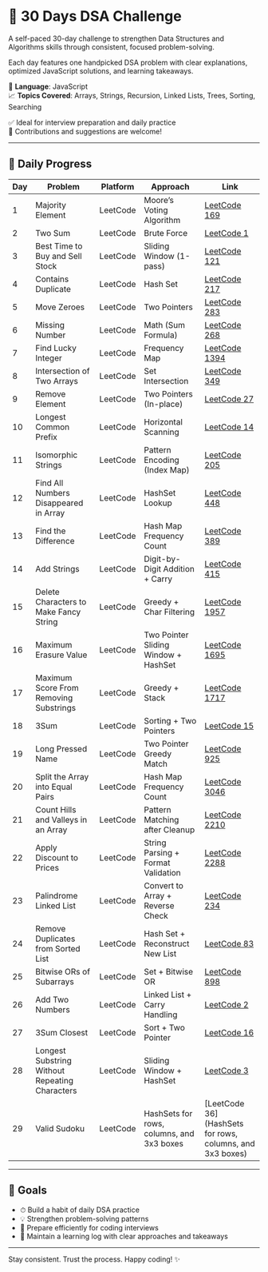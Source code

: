 # 🚀 30 Days DSA Challenge

A self-paced 30-day challenge to strengthen Data Structures and Algorithms skills through consistent, focused problem-solving.

Each day features one handpicked DSA problem with clear explanations, optimized JavaScript solutions, and learning takeaways.

📌 **Language**: JavaScript  
📈 **Topics Covered**: Arrays, Strings, Recursion, Linked Lists, Trees, Sorting, Searching

✅ Ideal for interview preparation and daily practice  
🌟 Contributions and suggestions are welcome!

---

## 📅 Daily Progress

| Day | Problem                                        | Platform | Approach                                  | Link                                                                                       |
| --- | ---------------------------------------------- | -------- | ----------------------------------------- | ------------------------------------------------------------------------------------------ |
| 1   | Majority Element                               | LeetCode | Moore’s Voting Algorithm                  | [LeetCode 169](https://leetcode.com/problems/majority-element/)                            |
| 2   | Two Sum                                        | LeetCode | Brute Force                               | [LeetCode 1](https://leetcode.com/problems/two-sum/)                                       |
| 3   | Best Time to Buy and Sell Stock                | LeetCode | Sliding Window (1-pass)                   | [LeetCode 121](https://leetcode.com/problems/best-time-to-buy-and-sell-stock/)             |
| 4   | Contains Duplicate                             | LeetCode | Hash Set                                  | [LeetCode 217](https://leetcode.com/problems/contains-duplicate/)                          |
| 5   | Move Zeroes                                    | LeetCode | Two Pointers                              | [LeetCode 283](https://leetcode.com/problems/move-zeroes/)                                 |
| 6   | Missing Number                                 | LeetCode | Math (Sum Formula)                        | [LeetCode 268](https://leetcode.com/problems/missing-number/)                              |
| 7   | Find Lucky Integer                             | LeetCode | Frequency Map                             | [LeetCode 1394](https://leetcode.com/problems/find-lucky-integer-in-an-array/)             |
| 8   | Intersection of Two Arrays                     | LeetCode | Set Intersection                          | [LeetCode 349](https://leetcode.com/problems/intersection-of-two-arrays/)                  |
| 9   | Remove Element                                 | LeetCode | Two Pointers (In-place)                   | [LeetCode 27](https://leetcode.com/problems/remove-element/)                               |
| 10  | Longest Common Prefix                          | LeetCode | Horizontal Scanning                       | [LeetCode 14](https://leetcode.com/problems/longest-common-prefix/)                        |
| 11  | Isomorphic Strings                             | LeetCode | Pattern Encoding (Index Map)              | [LeetCode 205](https://leetcode.com/problems/isomorphic-strings/)                          |
| 12  | Find All Numbers Disappeared in Array          | LeetCode | HashSet Lookup                            | [LeetCode 448](https://leetcode.com/problems/find-all-numbers-disappeared-in-an-array/)    |
| 13  | Find the Difference                            | LeetCode | Hash Map Frequency Count                  | [LeetCode 389](https://leetcode.com/problems/find-the-difference/)                         |
| 14  | Add Strings                                    | LeetCode | Digit-by-Digit Addition + Carry           | [LeetCode 415](https://leetcode.com/problems/add-strings/)                                 |
| 15  | Delete Characters to Make Fancy String         | LeetCode | Greedy + Char Filtering                   | [LeetCode 1957](https://leetcode.com/problems/delete-characters-to-make-fancy-string/)     |
| 16  | Maximum Erasure Value                          | LeetCode | Two Pointer Sliding Window + HashSet      | [LeetCode 1695](https://leetcode.com/problems/maximum-erasure-value/)                      |
| 17  | Maximum Score From Removing Substrings         | LeetCode | Greedy + Stack                            | [LeetCode 1717](https://leetcode.com/problems/maximum-score-from-removing-substrings/)     |
| 18  | 3Sum                                           | LeetCode | Sorting + Two Pointers                    | [LeetCode 15](https://leetcode.com/problems/3sum/)                                         |
| 19  | Long Pressed Name                              | LeetCode | Two Pointer Greedy Match                  | [LeetCode 925](https://leetcode.com/problems/long-pressed-name/)                           |
| 20  | Split the Array into Equal Pairs               | LeetCode | Hash Map Frequency Count                  | [LeetCode 3046](https://leetcode.com/problems/split-the-array-into-equal-pairs/)           |
| 21  | Count Hills and Valleys in an Array            | LeetCode | Pattern Matching after Cleanup            | [LeetCode 2210](https://leetcode.com/problems/count-hills-and-valleys-in-an-array/)        |
| 22  | Apply Discount to Prices                       | LeetCode | String Parsing + Format Validation        | [LeetCode 2288](https://leetcode.com/problems/apply-discount-to-prices/)                   |
| 23  | Palindrome Linked List                         | LeetCode | Convert to Array + Reverse Check          | [LeetCode 234](https://leetcode.com/problems/palindrome-linked-list/)                      |
| 24  | Remove Duplicates from Sorted List             | LeetCode | Hash Set + Reconstruct New List           | [LeetCode 83](https://leetcode.com/problems/remove-duplicates-from-sorted-list/)           |
| 25  | Bitwise ORs of Subarrays                       | LeetCode | Set + Bitwise OR                          | [LeetCode 898](https://leetcode.com/problems/bitwise-ors-of-subarrays)                     |
| 26  | Add Two Numbers                                | LeetCode | Linked List + Carry Handling              | [LeetCode 2](https://leetcode.com/problems/add-two-numbers)                                |
| 27  | 3Sum Closest                                   | LeetCode | Sort + Two Pointer                        | [LeetCode 16](https://leetcode.com/problems/3sum-closest)                                  |
| 28  | Longest Substring Without Repeating Characters | LeetCode | Sliding Window + HashSet                  | [LeetCode 3](https://leetcode.com/problems/longest-substring-without-repeating-characters) |
| 29  | Valid Sudoku                                   | LeetCode | HashSets for rows, columns, and 3x3 boxes | [LeetCode 36](HashSets for rows, columns, and 3x3 boxes)                                   |

---

## 🎯 Goals

- ⏱ Build a habit of daily DSA practice
- 💡 Strengthen problem-solving patterns
- 🧠 Prepare efficiently for coding interviews
- 📘 Maintain a learning log with clear approaches and takeaways

---

Stay consistent. Trust the process. Happy coding! ✨
